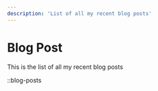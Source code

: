 ```yaml
---
description: 'List of all my recent blog posts'
---
```

# Blog Post

This is the list of all my recent blog posts

::blog-posts